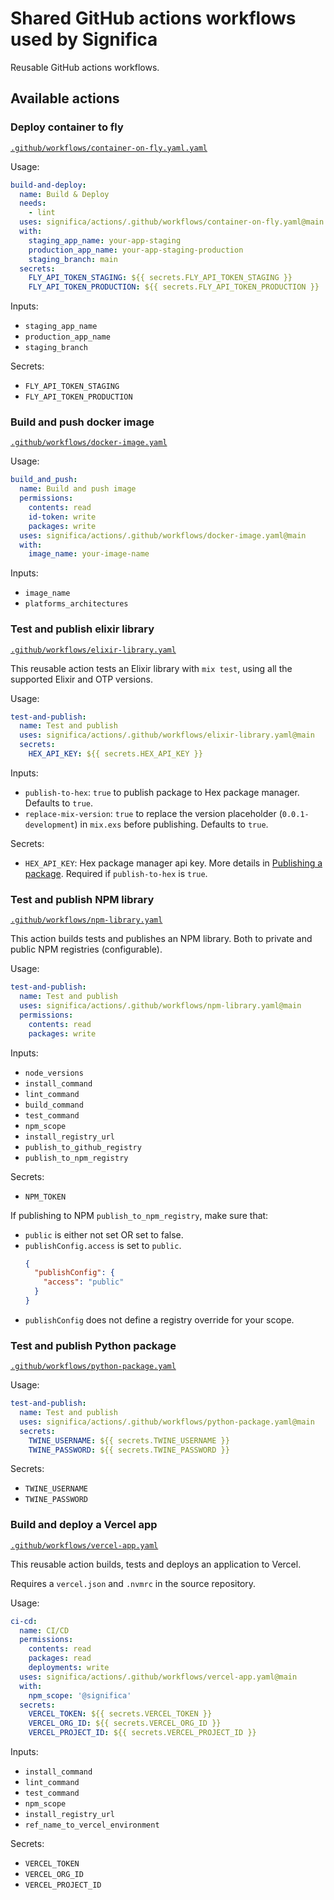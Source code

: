 # Shared GitHub actions workflows used by Significa

Reusable GitHub actions workflows.

## Available actions

### Deploy container to fly

[`.github/workflows/container-on-fly.yaml.yaml`](./.github/workflows/container-on-fly.yaml.yaml)

Usage:

```yaml
build-and-deploy:
  name: Build & Deploy
  needs:
    - lint
  uses: significa/actions/.github/workflows/container-on-fly.yaml@main
  with:
    staging_app_name: your-app-staging
    production_app_name: your-app-staging-production
    staging_branch: main
  secrets:
    FLY_API_TOKEN_STAGING: ${{ secrets.FLY_API_TOKEN_STAGING }}
    FLY_API_TOKEN_PRODUCTION: ${{ secrets.FLY_API_TOKEN_PRODUCTION }}
```

Inputs:

- `staging_app_name`
- `production_app_name`
- `staging_branch`

Secrets:

- `FLY_API_TOKEN_STAGING`
- `FLY_API_TOKEN_PRODUCTION`

### Build and push docker image

[`.github/workflows/docker-image.yaml`](./.github/workflows/docker-image.yaml)

Usage:

```yaml
build_and_push:
  name: Build and push image
  permissions:
    contents: read
    id-token: write
    packages: write
  uses: significa/actions/.github/workflows/docker-image.yaml@main
  with:
    image_name: your-image-name
```

Inputs:

- `image_name`
- `platforms_architectures`


### Test and publish elixir library

[`.github/workflows/elixir-library.yaml`](./.github/workflows/elixir-library.yaml)

This reusable action tests an Elixir library with `mix test`, using all the supported Elixir and OTP
versions.

Usage:

```yaml
test-and-publish:
  name: Test and publish
  uses: significa/actions/.github/workflows/elixir-library.yaml@main
  secrets:
    HEX_API_KEY: ${{ secrets.HEX_API_KEY }}
```

Inputs:

- `publish-to-hex`: `true` to publish package to Hex package manager. Defaults to `true`.
- `replace-mix-version`: `true` to replace the version placeholder (`0.0.1-development`) in
  `mix.exs` before publishing. Defaults to `true`.

Secrets:

- `HEX_API_KEY`: Hex package manager api key. More details in
  [Publishing a package](https://hex.pm/docs/publish).
  Required if `publish-to-hex` is `true`.

### Test and publish NPM library

[`.github/workflows/npm-library.yaml`](./.github/workflows/npm-library.yaml)

This action builds tests and publishes an NPM library.
Both to private and public NPM registries (configurable).

Usage:

```yaml
test-and-publish:
  name: Test and publish
  uses: significa/actions/.github/workflows/npm-library.yaml@main
  permissions:
    contents: read
    packages: write
```

Inputs:

- `node_versions`
- `install_command`
- `lint_command`
- `build_command`
- `test_command`
- `npm_scope`
- `install_registry_url`
- `publish_to_github_registry`
- `publish_to_npm_registry`

Secrets:

- `NPM_TOKEN`

If publishing to NPM `publish_to_npm_registry`, make sure that:

- `public` is either not set OR set to false.
- `publishConfig.access` is set to `public`.
  ```json
  {
    "publishConfig": {
      "access": "public"
    }
  }
  ```
- `publishConfig` does not define a registry override for your scope.

### Test and publish Python package

[`.github/workflows/python-package.yaml`](./.github/workflows/python-package.yaml)

Usage:

```yaml
test-and-publish:
  name: Test and publish
  uses: significa/actions/.github/workflows/python-package.yaml@main
  secrets:
    TWINE_USERNAME: ${{ secrets.TWINE_USERNAME }}
    TWINE_PASSWORD: ${{ secrets.TWINE_PASSWORD }}
```

Secrets:

- `TWINE_USERNAME`
- `TWINE_PASSWORD`

### Build and deploy a Vercel app

[`.github/workflows/vercel-app.yaml`](./.github/workflows/vercel-app.yaml)

This reusable action builds, tests and deploys an application to Vercel.

Requires a `vercel.json` and `.nvmrc` in the source repository.

Usage:

```yaml
ci-cd:
  name: CI/CD
  permissions:
    contents: read
    packages: read
    deployments: write
  uses: significa/actions/.github/workflows/vercel-app.yaml@main
  with:
    npm_scope: '@significa'
  secrets:
    VERCEL_TOKEN: ${{ secrets.VERCEL_TOKEN }}
    VERCEL_ORG_ID: ${{ secrets.VERCEL_ORG_ID }}
    VERCEL_PROJECT_ID: ${{ secrets.VERCEL_PROJECT_ID }}
```

Inputs:

- `install_command`
- `lint_command`
- `test_command`
- `npm_scope`
- `install_registry_url`
- `ref_name_to_vercel_environment`

Secrets:

- `VERCEL_TOKEN`
- `VERCEL_ORG_ID`
- `VERCEL_PROJECT_ID`
